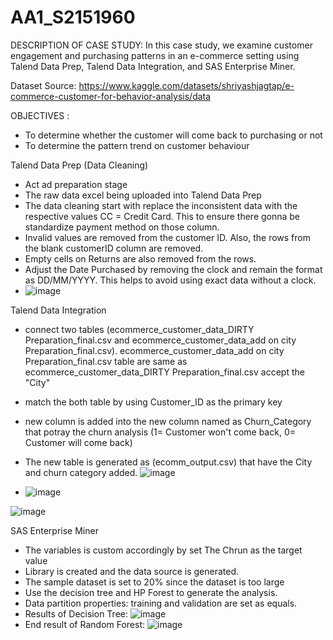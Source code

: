 # AA1_S2151960
DESCRIPTION OF CASE STUDY:
In this case study, we examine customer engagement and purchasing patterns in an e-commerce setting using Talend Data Prep, Talend Data Integration, and SAS Enterprise Miner.

Dataset Source: https://www.kaggle.com/datasets/shriyashjagtap/e-commerce-customer-for-behavior-analysis/data

OBJECTIVES : 
- To determine whether the customer will come back to purchasing or not
- To determine the pattern trend on customer behaviour

Talend Data Prep (Data Cleaning)
- Act ad preparation stage
- The raw data excel being uploaded into Talend Data Prep
- The data cleaning start with replace the inconsistent data with the respective values CC = Credit Card. This to ensure there gonna be standardize payment method on those column.
- Invalid values are removed from the customer ID. Also, the rows from the blank customerID column are removed.
- Empty cells on Returns are also removed from the rows.
- Adjust the Date Purchased by removing the clock and remain the format as DD/MM/YYYY. This helps to avoid using exact data without a clock.
- ![image](https://github.com/NurShafiqahs2151950/AA1_S2151960/assets/102545710/8697f319-a7ba-44bd-ab4a-2b5858f99877)



Talend Data Integration
- connect two tables (ecommerce_customer_data_DIRTY Preparation_final.csv and ecommerce_customer_data_add on city Preparation_final.csv). ecommerce_customer_data_add on city Preparation_final.csv table are same as ecommerce_customer_data_DIRTY Preparation_final.csv accept the "City"
- match the both table by using Customer_ID as the primary key
- new column is added into the new column named as Churn_Category that potray the churn analysis (1= Customer won't come back, 0= Customer will come back)
- The new table is generated as (ecomm_output.csv) that have the City and churn category added.
  ![image](https://github.com/NurShafiqahs2151950/AA1_S2151960/assets/102545710/6beb8013-efee-4f9a-ab5e-7b60aa279a9a)

- ![image](https://github.com/NurShafiqahs2151950/AA1_S2151960/assets/102545710/42da5ee5-995b-433c-805a-0d6552690a0a)

![image](https://github.com/NurShafiqahs2151950/AA1_S2151960/assets/102545710/77852976-8354-4ff4-b044-897f14253117)


SAS Enterprise Miner
- The variables is custom accordingly by set The Chrun as the target value
- Library is created and the data source is generated.
- The sample dataset is set to 20% since the dataset is too large
- Use the decision tree and HP Forest to generate the analysis.
- Data partition properties: training and validation are set as equals.
- Results of Decision Tree:
![image](https://github.com/NurShafiqahs2151950/AA1_S2151960/assets/102545710/cfd84dd6-c84c-4f55-afb1-9f6c222a6adc)
- End result of Random Forest:
![image](https://github.com/NurShafiqahs2151950/AA1_S2151960/assets/102545710/a73c5e20-7355-4f0b-994a-1f8b09f54475)




